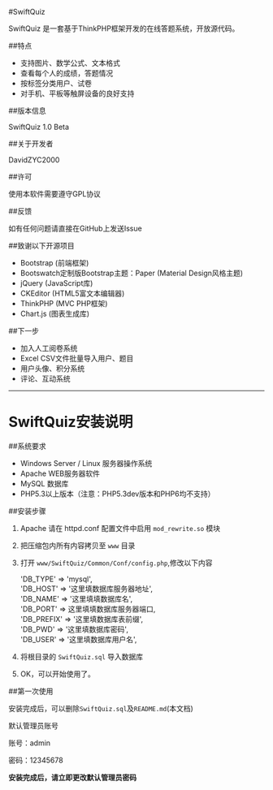 ﻿#SwiftQuiz

SwiftQuiz 是一套基于ThinkPHP框架开发的在线答题系统，开放源代码。

##特点

* 支持图片、数学公式、文本格式
* 查看每个人的成绩，答题情况
* 按标签分类用户、试卷
* 对手机、平板等触屏设备的良好支持

##版本信息

SwiftQuiz 1.0 Beta

##关于开发者

DavidZYC2000

##许可

使用本软件需要遵守GPL协议

##反馈

如有任何问题请直接在GitHub上发送Issue

##致谢以下开源项目

* Bootstrap (前端框架)
* Bootswatch定制版Bootstrap主题：Paper (Material Design风格主题)
* jQuery (JavaScript库)
* CKEditor (HTML5富文本编辑器)
* ThinkPHP (MVC PHP框架)
* Chart.js (图表生成库)

##下一步

* 加入人工阅卷系统
* Excel CSV文件批量导入用户、题目
* 用户头像、积分系统
* 评论、互动系统

-----------------------------

# SwiftQuiz安装说明

##系统要求

* Windows Server / Linux 服务器操作系统
* Apache WEB服务器软件
* MySQL 数据库
* PHP5.3以上版本（注意：PHP5.3dev版本和PHP6均不支持）

##安装步骤

1. Apache 请在 httpd.conf 配置文件中启用 `mod_rewrite.so` 模块
2. 把压缩包内所有内容拷贝至 `www` 目录
3. 打开 `www/SwiftQuiz/Common/Conf/config.php`,修改以下内容

	'DB_TYPE' => 'mysql',  
	'DB_HOST' => '这里填数据库服务器地址',  
	'DB_NAME' => '这里填填数据库名',  
	'DB_PORT' => 这里填填数据库服务器端口,  
	'DB_PREFIX' => '这里填数据库表前缀',  
	'DB_PWD' => '这里填数据库密码',  
	'DB_USER' => '这里填数据库用户名',

4. 将根目录的 `SwiftQuiz.sql` 导入数据库
5. OK，可以开始使用了。

##第一次使用

安装完成后，可以删除`SwiftQuiz.sql`及`README.md`(本文档)

默认管理员账号
 
账号：admin
 
密码：12345678

**安装完成后，请立即更改默认管理员密码**
 
 